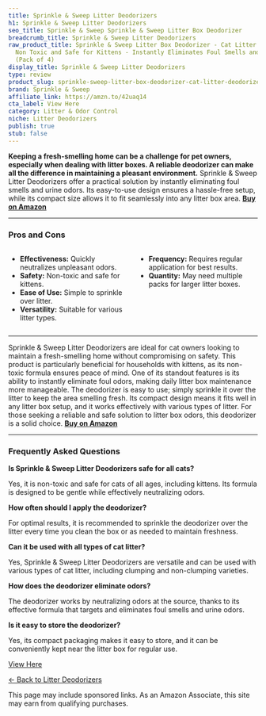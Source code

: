```yaml
---
title: Sprinkle & Sweep Litter Deodorizers
h1: Sprinkle & Sweep Litter Deodorizers
seo_title: Sprinkle & Sweep Sprinkle & Sweep Litter Box Deodorizer
breadcrumb_title: Sprinkle & Sweep Litter Deodorizers
raw_product_title: Sprinkle & Sweep Litter Box Deodorizer - Cat Litter Deodorizer
  Non Toxic and Safe for Kittens - Instantly Eliminates Foul Smells and Urine Odors
  (Pack of 4)
display_title: Sprinkle & Sweep Litter Deodorizers
type: review
product_slug: sprinkle-sweep-litter-box-deodorizer-cat-litter-deodorizer-non-toxic-an-97332af9
brand: Sprinkle & Sweep
affiliate_link: https://amzn.to/42uaq14
cta_label: View Here
category: Litter & Odor Control
niche: Litter Deodorizers
publish: true
stub: false
---
```


<div id="intro" class="full-width">
  <p><strong>Keeping a fresh-smelling home can be a challenge for pet owners, especially when dealing with litter boxes. A reliable deodorizer can make all the difference in maintaining a pleasant environment.</strong> Sprinkle & Sweep Litter Deodorizers offer a practical solution by instantly eliminating foul smells and urine odors. Its easy-to-use design ensures a hassle-free setup, while its compact size allows it to fit seamlessly into any litter box area. <a href="https://amzn.to/42uaq14" rel="nofollow sponsored noopener" target="_blank"><strong>Buy on Amazon</strong></a></p>
</div>

<hr />
<h3 id="pros-cons">Pros and Cons</h3>
<div class="pc-grid" style="display:grid;grid-template-columns:1fr 1fr;gap:16px;">
  <ul>
    <li><strong>Effectiveness:</strong> Quickly neutralizes unpleasant odors.</li>
    <li><strong>Safety:</strong> Non-toxic and safe for kittens.</li>
    <li><strong>Ease of Use:</strong> Simple to sprinkle over litter.</li>
    <li><strong>Versatility:</strong> Suitable for various litter types.</li>
  </ul>
  <ul>
    <li><strong>Frequency:</strong> Requires regular application for best results.</li>
    <li><strong>Quantity:</strong> May need multiple packs for larger litter boxes.</li>
  </ul>
</div>
<hr />

<div class="full-width">
  <p>Sprinkle & Sweep Litter Deodorizers are ideal for cat owners looking to maintain a fresh-smelling home without compromising on safety. This product is particularly beneficial for households with kittens, as its non-toxic formula ensures peace of mind. One of its standout features is its ability to instantly eliminate foul odors, making daily litter box maintenance more manageable. The deodorizer is easy to use; simply sprinkle it over the litter to keep the area smelling fresh. Its compact design means it fits well in any litter box setup, and it works effectively with various types of litter. For those seeking a reliable and safe solution to litter box odors, this deodorizer is a solid choice. <a href="https://amzn.to/42uaq14" rel="nofollow sponsored noopener" target="_blank"><strong>Buy on Amazon</strong></a></p>
</div>

<hr />
<h3 id="faqs">Frequently Asked Questions</h3>

<p><strong>Is Sprinkle & Sweep Litter Deodorizers safe for all cats?</strong></p>
<p>Yes, it is non-toxic and safe for cats of all ages, including kittens. Its formula is designed to be gentle while effectively neutralizing odors.</p>

<p><strong>How often should I apply the deodorizer?</strong></p>
<p>For optimal results, it is recommended to sprinkle the deodorizer over the litter every time you clean the box or as needed to maintain freshness.</p>

<p><strong>Can it be used with all types of cat litter?</strong></p>
<p>Yes, Sprinkle & Sweep Litter Deodorizers are versatile and can be used with various types of cat litter, including clumping and non-clumping varieties.</p>

<p><strong>How does the deodorizer eliminate odors?</strong></p>
<p>The deodorizer works by neutralizing odors at the source, thanks to its effective formula that targets and eliminates foul smells and urine odors.</p>

<p><strong>Is it easy to store the deodorizer?</strong></p>
<p>Yes, its compact packaging makes it easy to store, and it can be conveniently kept near the litter box for regular use.</p>
<p><a class="btn" href="https://amzn.to/42uaq14" target="_blank" rel="nofollow sponsored noopener">View Here</a></p>
<p><a href="/roundups/litter-odor-control/litter-deodorizers/">← Back to Litter Deodorizers</a></p>
<aside class="disclosure">This page may include sponsored links. As an Amazon Associate, this site may earn from qualifying purchases.</aside>
